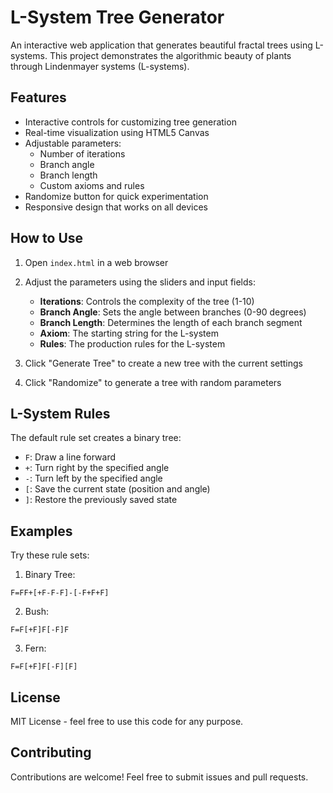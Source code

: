 # L-System Tree Generator

An interactive web application that generates beautiful fractal trees using L-systems. This project demonstrates the algorithmic beauty of plants through Lindenmayer systems (L-systems).

## Features

- Interactive controls for customizing tree generation
- Real-time visualization using HTML5 Canvas
- Adjustable parameters:
  - Number of iterations
  - Branch angle
  - Branch length
  - Custom axioms and rules
- Randomize button for quick experimentation
- Responsive design that works on all devices

## How to Use

1. Open `index.html` in a web browser
2. Adjust the parameters using the sliders and input fields:
   - **Iterations**: Controls the complexity of the tree (1-10)
   - **Branch Angle**: Sets the angle between branches (0-90 degrees)
   - **Branch Length**: Determines the length of each branch segment
   - **Axiom**: The starting string for the L-system
   - **Rules**: The production rules for the L-system

3. Click "Generate Tree" to create a new tree with the current settings
4. Click "Randomize" to generate a tree with random parameters

## L-System Rules

The default rule set creates a binary tree:
- `F`: Draw a line forward
- `+`: Turn right by the specified angle
- `-`: Turn left by the specified angle
- `[`: Save the current state (position and angle)
- `]`: Restore the previously saved state

## Examples

Try these rule sets:

1. Binary Tree:
```
F=FF+[+F-F-F]-[-F+F+F]
```

2. Bush:
```
F=F[+F]F[-F]F
```

3. Fern:
```
F=F[+F]F[-F][F]
```

## License

MIT License - feel free to use this code for any purpose.

## Contributing

Contributions are welcome! Feel free to submit issues and pull requests. 